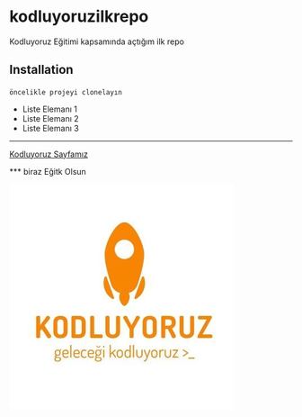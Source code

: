 # kodluyoruzilkrepo
Kodluyoruz Eğitimi kapsamında açtığım ilk repo

## Installation
`öncelikle projeyi clonelayın`
 - Liste Elemanı 1
 - Liste Elemanı 2
 - Liste Elemanı 3
 ---
 [Kodluyoruz Sayfamız](https://www.kodluyoruz.org/)

*** biraz Eğitk Olsun

 ![Kodluyoruz Logo](https://raw.githubusercontent.com/Kodluyoruz/taskforce/git/git/markdown-nedir-nasil-kullaniriz-/figures/kodluyoruz_logo.jpg)